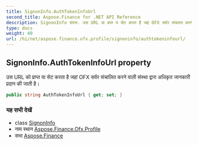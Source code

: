 ```yaml
---
title: SignonInfo.AuthTokenInfoUrl
second_title: Aspose.Finance for .NET API Reference
description: SignonInfo संपत्त. उस URL क प्रप्त य सेट करत है जहं OFX सर्वर संचलत करने वल संस्थ द्वर अधकृत जनकर प्रदन क जत है
type: docs
weight: 40
url: /hi/net/aspose.finance.ofx.profile/signoninfo/authtokeninfourl/
---
```

## SignonInfo.AuthTokenInfoUrl property

उस URL को प्राप्त या सेट करता है जहां OFX सर्वर संचालित करने वाली संस्था द्वारा अधिकृत जानकारी प्रदान की जाती है।

```csharp
public string AuthTokenInfoUrl { get; set; }
```

### यह सभी देखें

* class [SignonInfo](../)
* नाम स्थान [Aspose.Finance.Ofx.Profile](../../signoninfo/)
* सभा [Aspose.Finance](../../../)



